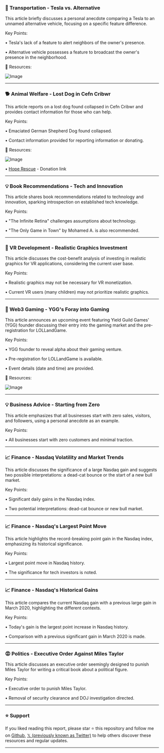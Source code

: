### 🚗 Transportation - Tesla vs. Alternative

This article briefly discusses a personal anecdote comparing a Tesla to an unnamed alternative vehicle, focusing on a specific feature difference.


Key Points:

•  Tesla's lack of a feature to alert neighbors of the owner's presence.


•  Alternative vehicle possesses a feature to broadcast the owner's presence in the neighborhood.


🔗 Resources:

![Image](https://pbs.twimg.com/amplify_video_thumb/1910203291193282560/img/zqChCO_gdindahyA.jpg)


---

### 🐕 Animal Welfare - Lost Dog in Cefn Cribwr

This article reports on a lost dog found collapsed in Cefn Cribwr and provides contact information for those who can help.


Key Points:

• Emaciated German Shepherd Dog found collapsed.

• Contact information provided for reporting information or donating.


🔗 Resources:

![Image](https://pbs.twimg.com/media/GoGVu5fWgAAjhyE?format=jpg&name=small)

• [Hope Rescue](http://bit.ly/HopeRescuedonate) -  Donation link


---

### 💡 Book Recommendations - Tech and Innovation

This article shares book recommendations related to technology and innovation, sparking introspection on established tech knowledge.


Key Points:

• "The Infinite Retina" challenges assumptions about technology.


• "The Only Game in Town" by Mohamed A. is also recommended.



---

### 🤖 VR Development - Realistic Graphics Investment

This article discusses the cost-benefit analysis of investing in realistic graphics for VR applications, considering the current user base.


Key Points:

• Realistic graphics may not be necessary for VR monetization.


• Current VR users (many children) may not prioritize realistic graphics.


---

### 🚀 Web3 Gaming - YGG's Foray into Gaming

This article announces an upcoming event featuring Yield Guild Games' (YGG) founder discussing their entry into the gaming market and the pre-registration for LOLLandGame.


Key Points:

•  YGG founder to reveal alpha about their gaming venture.


• Pre-registration for LOLLandGame is available.


• Event details (date and time) are provided.


🔗 Resources:

![Image](https://pbs.twimg.com/media/GoIj5NeWoAAjfTx?format=jpg&name=small)

---

### 💡 Business Advice - Starting from Zero

This article emphasizes that all businesses start with zero sales, visitors, and followers, using a personal anecdote as an example.


Key Points:

•  All businesses start with zero customers and minimal traction.



---

### 📈 Finance - Nasdaq Volatility and Market Trends

This article discusses the significance of a large Nasdaq gain and suggests two possible interpretations: a dead-cat bounce or the start of a new bull market.


Key Points:

•  Significant daily gains in the Nasdaq index.


•  Two potential interpretations: dead-cat bounce or new bull market.


---

### 📈 Finance - Nasdaq's Largest Point Move

This article highlights the record-breaking point gain in the Nasdaq index, emphasizing its historical significance.


Key Points:

•  Largest point move in Nasdaq history.


•  The significance for tech investors is noted.



---

### 📈 Finance - Nasdaq's Historical Gains

This article compares the current Nasdaq gain with a previous large gain in March 2020, highlighting the different contexts.


Key Points:

•  Today's gain is the largest point increase in Nasdaq history.


•  Comparison with a previous significant gain in March 2020 is made.


---

### 😡 Politics - Executive Order Against Miles Taylor

This article discusses an executive order seemingly designed to punish Miles Taylor for writing a critical book about a political figure.


Key Points:

•  Executive order to punish Miles Taylor.


•  Removal of security clearance and DOJ investigation directed.


---

### ⭐️ Support

If you liked reading this report, please star ⭐️ this repository and follow me on [Github](https://github.com/Drix10), [𝕏 (previously known as Twitter)](https://x.com/DRIX_10_) to help others discover these resources and regular updates.

---